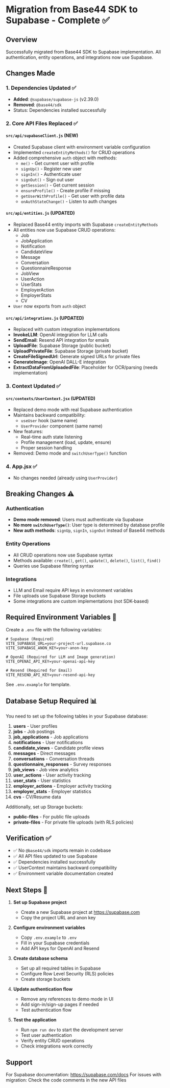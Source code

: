 # Migration from Base44 SDK to Supabase - Complete ✅

## Overview
Successfully migrated from Base44 SDK to Supabase implementation. All authentication, entity operations, and integrations now use Supabase.

## Changes Made

### 1. Dependencies Updated ✅
- **Added**: `@supabase/supabase-js` (v2.39.0)
- **Removed**: `@base44/sdk`
- Status: Dependencies installed successfully

### 2. Core API Files Replaced ✅

#### `src/api/supabaseClient.js` (NEW)
- Created Supabase client with environment variable configuration
- Implemented `createEntityMethods()` for CRUD operations
- Added comprehensive `auth` object with methods:
  - `me()` - Get current user with profile
  - `signUp()` - Register new user
  - `signIn()` - Authenticate user
  - `signOut()` - Sign out user
  - `getSession()` - Get current session
  - `ensureProfile()` - Create profile if missing
  - `getUserWithProfile()` - Get user with profile data
  - `onAuthStateChange()` - Listen to auth changes

#### `src/api/entities.js` (UPDATED)
- Replaced Base44 entity imports with Supabase `createEntityMethods`
- All entities now use Supabase CRUD operations:
  - Job
  - JobApplication
  - Notification
  - CandidateView
  - Message
  - Conversation
  - QuestionnaireResponse
  - JobView
  - UserAction
  - UserStats
  - EmployerAction
  - EmployerStats
  - CV
- `User` now exports from `auth` object

#### `src/api/integrations.js` (UPDATED)
- Replaced with custom integration implementations
- **InvokeLLM**: OpenAI integration for LLM calls
- **SendEmail**: Resend API integration for emails
- **UploadFile**: Supabase Storage (public bucket)
- **UploadPrivateFile**: Supabase Storage (private bucket)
- **CreateFileSignedUrl**: Generate signed URLs for private files
- **GenerateImage**: OpenAI DALL-E integration
- **ExtractDataFromUploadedFile**: Placeholder for OCR/parsing (needs implementation)

### 3. Context Updated ✅

#### `src/contexts/UserContext.jsx` (UPDATED)
- Replaced demo mode with real Supabase authentication
- Maintains backward compatibility:
  - `useUser` hook (same name)
  - `UserProvider` component (same name)
- New features:
  - Real-time auth state listening
  - Profile management (load, update, ensure)
  - Proper session handling
- Removed: Demo mode and `switchUserType()` function

### 4. App.jsx ✅
- No changes needed (already using `UserProvider`)

## Breaking Changes ⚠️

### Authentication
- **Demo mode removed**: Users must authenticate via Supabase
- **No more `switchUserType()`**: User type is determined by database profile
- **New auth methods**: `signUp`, `signIn`, `signOut` instead of Base44 methods

### Entity Operations
- All CRUD operations now use Supabase syntax
- Methods available: `create()`, `get()`, `update()`, `delete()`, `list()`, `find()`
- Queries use Supabase filtering syntax

### Integrations
- LLM and Email require API keys in environment variables
- File uploads use Supabase Storage buckets
- Some integrations are custom implementations (not SDK-based)

## Required Environment Variables 🔑

Create a `.env` file with the following variables:

```env
# Supabase (Required)
VITE_SUPABASE_URL=your-project-url.supabase.co
VITE_SUPABASE_ANON_KEY=your-anon-key

# OpenAI (Required for LLM and Image generation)
VITE_OPENAI_API_KEY=your-openai-api-key

# Resend (Required for Email)
VITE_RESEND_API_KEY=your-resend-api-key
```

See `.env.example` for template.

## Database Setup Required 📊

You need to set up the following tables in your Supabase database:

1. **users** - User profiles
2. **jobs** - Job postings
3. **job_applications** - Job applications
4. **notifications** - User notifications
5. **candidate_views** - Candidate profile views
6. **messages** - Direct messages
7. **conversations** - Conversation threads
8. **questionnaire_responses** - Survey responses
9. **job_views** - Job view analytics
10. **user_actions** - User activity tracking
11. **user_stats** - User statistics
12. **employer_actions** - Employer activity tracking
13. **employer_stats** - Employer statistics
14. **cvs** - CV/Resume data

Additionally, set up Storage buckets:
- **public-files** - For public file uploads
- **private-files** - For private file uploads (with RLS policies)

## Verification ✅

- ✅ No `@base44/sdk` imports remain in codebase
- ✅ All API files updated to use Supabase
- ✅ Dependencies installed successfully
- ✅ UserContext maintains backward compatibility
- ✅ Environment variable documentation created

## Next Steps 🚀

1. **Set up Supabase project**
   - Create a new Supabase project at https://supabase.com
   - Copy the project URL and anon key

2. **Configure environment variables**
   - Copy `.env.example` to `.env`
   - Fill in your Supabase credentials
   - Add API keys for OpenAI and Resend

3. **Create database schema**
   - Set up all required tables in Supabase
   - Configure Row Level Security (RLS) policies
   - Create storage buckets

4. **Update authentication flow**
   - Remove any references to demo mode in UI
   - Add sign-in/sign-up pages if needed
   - Test authentication flow

5. **Test the application**
   - Run `npm run dev` to start the development server
   - Test user authentication
   - Verify entity CRUD operations
   - Check integrations work correctly

## Support

For Supabase documentation: https://supabase.com/docs
For issues with migration: Check the code comments in the new API files
